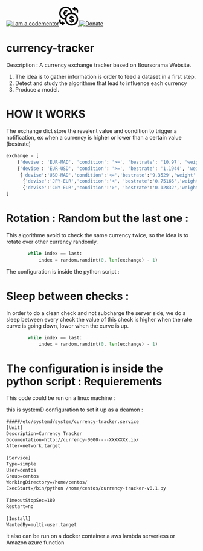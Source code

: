 
<a href="http://bitly.com/2grT54q"><img src="https://cdn.codementor.io/badges/i_am_a_codementor_dark.svg" alt="I am a codementor" style="max-width:100%"/></a><a href="http://bitly.com/2grT54q"><img src="Currency_Exchange.svg" height="50"> 
 [![Donate](https://www.paypalobjects.com/en_US/i/btn/btn_donateCC_LG.gif)](https://www.paypal.com/cgi-bin/webscr?cmd=_s-xclick&hosted_button_id=WX4EKLLLV49WG)

# currency-tracker

Description : A currency exchange tracker based on Boursorama Website. 
1) The idea is to gather information is order to feed a dataset in a first step.
2) Detect and study the algorithme that lead to influence each currency
3) Produce a model.

HOW It WORKS
================
The exchange dict store the revelent value and condition to trigger a notification, ex when a currency is higher or lower than a certain value (bestrate)
```python
exchange = [
    {'devise': 'EUR-MAD', 'condition': '>=', 'bestrate': '10.97', 'weight': 0},
    {'devise': 'EUR-USD', 'condition': '>=', 'bestrate': '1.1944', 'weight': 0},
     {'devise':'USD-MAD','condition':'<=','bestrate':'9.3529','weight':0},
      {'devise':'JPY-EUR','condition':'<', 'bestrate':'0.75166','weight':0},
      {'devise':'CNY-EUR','condition':'>', 'bestrate':'0.12832','weight':0}
]
```

Rotation : Random but the last one :
====================================
This algorithme avoid to check the same currency twice, so the idea is to rotate over other currency randomly.
```python
        while index == last:
            index = random.randint(0, len(exchange) - 1)
```

The configuration is inside the python script : 

Sleep between checks :
====================================
In order to do a clean check and not subcharge the server side, we do a sleep between every check the value of this check is higher when the rate curve is going down, lower when the curve is up. 
```python
        while index == last:
            index = random.randint(0, len(exchange) - 1)
```

The configuration is inside the python script : 
Requierements
================
This code could be run on a linux machine : 

this is systemD configuration to set it up as a deamon :
```
#####/etc/systemd/system/currency-tracker.service 
[Unit]
Description=Currency Tracker
Documentation=http://currency-0000----XXXXXXX.io/
After=network.target

[Service]
Type=simple
User=centos
Group=centos
WorkingDirectory=/home/centos/
ExecStart=/bin/python /home/centos/currency-tracker-v0.1.py

TimeoutStopSec=180
Restart=no

[Install]
WantedBy=multi-user.target
```
it also can be run on a docker container a aws lambda serverless or Amazon azure function

